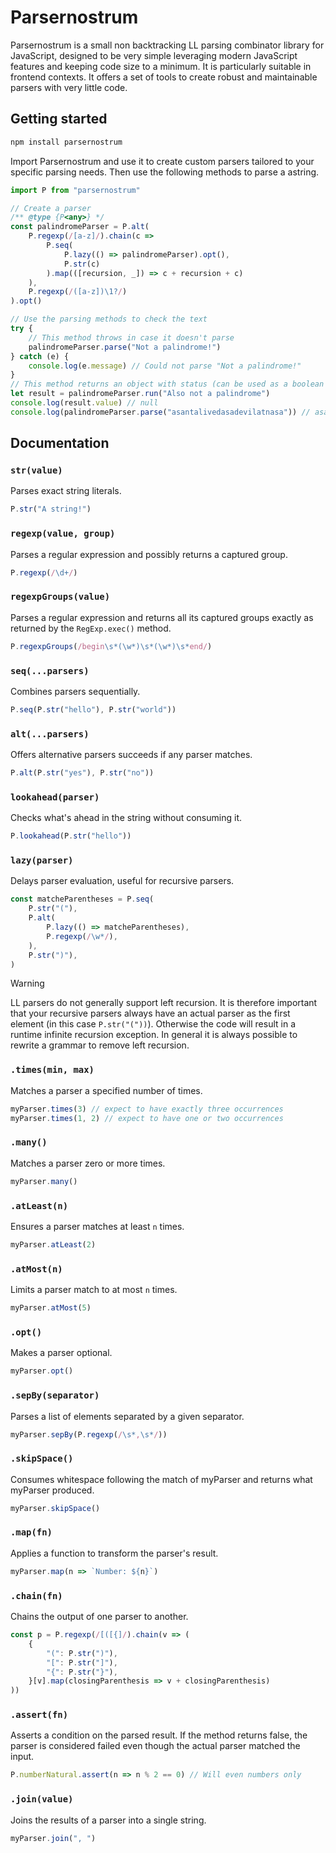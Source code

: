 # Parsernostrum

Parsernostrum is a small non backtracking LL parsing combinator library for JavaScript, designed to be very simple leveraging modern JavaScript features and keeping code size to a minimum. It is particularly suitable in frontend contexts. It offers a set of tools to create robust and maintainable parsers with very little code.

## Getting started

```sh
npm install parsernostrum
```

Import Parsernostrum and use it to create custom parsers tailored to your specific parsing needs. Then use the following methods to parse a astring.

```JavaScript
import P from "parsernostrum"

// Create a parser
/** @type {P<any>} */
const palindromeParser = P.alt(
    P.regexp(/[a-z]/).chain(c =>
        P.seq(
            P.lazy(() => palindromeParser).opt(),
            P.str(c)
        ).map(([recursion, _]) => c + recursion + c)
    ),
    P.regexp(/([a-z])\1?/)
).opt()

// Use the parsing methods to check the text
try {
    // This method throws in case it doesn't parse
    palindromeParser.parse("Not a palindrome!")
} catch (e) {
    console.log(e.message) // Could not parse "Not a palindrome!"
}
// This method returns an object with status (can be used as a boolean to check if success) and value keys
let result = palindromeParser.run("Also not a palindrome")
console.log(result.value) // null
console.log(palindromeParser.parse("asantalivedasadevilatnasa")) // asantalivedasadevilatnasa
```

## Documentation

### `str(value)`
Parses exact string literals.
```JavaScript
P.str("A string!")
```

### `regexp(value, group)`
Parses a regular expression and possibly returns a captured group.
```JavaScript
P.regexp(/\d+/)
```

### `regexpGroups(value)`
Parses a regular expression and returns all its captured groups exactly as returned by the `RegExp.exec()` method.
```JavaScript
P.regexpGroups(/begin\s*(\w*)\s*(\w*)\s*end/)
```

### `seq(...parsers)`
Combines parsers sequentially.
```JavaScript
P.seq(P.str("hello"), P.str("world"))
```

### `alt(...parsers)`
Offers alternative parsers succeeds if any parser matches.
```JavaScript
P.alt(P.str("yes"), P.str("no"))
```

### `lookahead(parser)`
Checks what's ahead in the string without consuming it.
```JavaScript
P.lookahead(P.str("hello"))
```

### `lazy(parser)`
Delays parser evaluation, useful for recursive parsers.
```JavaScript
const matcheParentheses = P.seq(
    P.str("("),
    P.alt(
        P.lazy(() => matcheParentheses),
        P.regexp(/\w*/),
    ),
    P.str(")"),
)
```
>[!WARNING]
>LL parsers do not generally support left recursion. It is therefore important that your recursive parsers always have an actual parser as the first element (in this case `P.str("("))`). Otherwise the code will result in a runtime infinite recursion exception.
>In general it is always possible to rewrite a grammar to remove left recursion.

### `.times(min, max)`
Matches a parser a specified number of times.
```JavaScript
myParser.times(3) // expect to have exactly three occurrences
myParser.times(1, 2) // expect to have one or two occurrences
```

### `.many()`
Matches a parser zero or more times.
```JavaScript
myParser.many()
```

### `.atLeast(n)`
Ensures a parser matches at least `n` times.
```JavaScript
myParser.atLeast(2)
```

### `.atMost(n)`
Limits a parser match to at most `n` times.
```JavaScript
myParser.atMost(5)
```

### `.opt()`
Makes a parser optional.
```JavaScript
myParser.opt()
```

### `.sepBy(separator)`
Parses a list of elements separated by a given separator.
```JavaScript
myParser.sepBy(P.regexp(/\s*,\s*/))
```

### `.skipSpace()`
Consumes whitespace following the match of myParser and returns what myParser produced.
```JavaScript
myParser.skipSpace()
```

### `.map(fn)`
Applies a function to transform the parser's result.
```JavaScript
myParser.map(n => `Number: ${n}`)
```

### `.chain(fn)`
Chains the output of one parser to another.
```JavaScript
const p = P.regexp(/[([{]/).chain(v => (
    {
        "(": P.str(")"),
        "[": P.str("]"),
        "{": P.str("}"),
    }[v].map(closingParenthesis => v + closingParenthesis)
))
```

### `.assert(fn)`
Asserts a condition on the parsed result. If the method returns false, the parser is considered failed even though the actual parser matched the input.
```JavaScript
P.numberNatural.assert(n => n % 2 == 0) // Will even numbers only
```

### `.join(value)`
Joins the results of a parser into a single string.
```JavaScript
myParser.join(", ")
```
